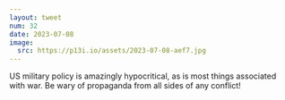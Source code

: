 ```yaml
---
layout: tweet
num: 32
date: 2023-07-08
image:
  src: https://p13i.io/assets/2023-07-08-aef7.jpg
---
```


US military policy is amazingly hypocritical, as is most things associated with war. Be wary of propaganda from all sides of any conflict!
